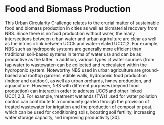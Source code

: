 # Food and Biomass Production

This Urban Circularity Challenge relates to the crucial matter of sustainable food and biomass production in cities as well as biomaterial recovery from NBS. Since there is no food production without water, the many intersections between urban water and urban agriculture are clear as well as the intrinsic link between UCC5 and water-related UCC1,2. For example, NBS such as hydroponic systems are generally more efficient than traditional soil-based systems in terms of water use and can be as productive as the latter. In addition, various types of water sources (from tap water to wastewater) can be collected and recirculated within the hydroponic system. Noteworthy NBS used in urban agriculture are ground-based and rooftop gardens, edible walls, hydroponic food production (indoor and outdoor), as well as urban orchards, honey production, and aquaculture. However, NBS with different purposes (beyond food production) can interact in order to address UCC5 and other linked UCC1,2,3. For example, treatment wetlands (TWs) used for water pollution control can contribute to a community garden through the provision of treated wastewater for irrigation and the production of compost or peat, which can be used for conditioning soils, boosting soil fertility, increasing water storage capacity, and improving productivity [30]. 
